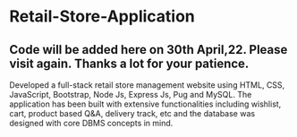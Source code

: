 # Retail-Store-Application

##  Code will be added here on 30th April,22. Please visit again. Thanks a lot for your patience.

Developed a full-stack retail store management website using HTML, CSS, JavaScript, Bootstrap, Node Js, Express Js, Pug and MySQL. The application has been built with extensive functionalities including wishlist, cart, product based Q&amp;A, delivery track, etc and the database was designed with core DBMS concepts in mind.

